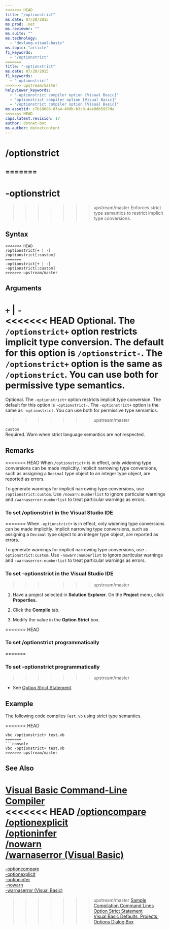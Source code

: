 ```yaml
---
<<<<<<< HEAD
title: "/optionstrict"
ms.date: 07/20/2015
ms.prod: .net
ms.reviewer: ""
ms.suite: ""
ms.technology: 
  - "devlang-visual-basic"
ms.topic: "article"
f1_keywords: 
  - "/optionstrict"
=======
title: "-optionstrict"
ms.date: 07/20/2015
f1_keywords: 
  - "-optionstrict"
>>>>>>> upstream/master
helpviewer_keywords: 
  - "-optionstrict compiler option [Visual Basic]"
  - "optionstrict compiler option [Visual Basic]"
  - "/optionstrict compiler option [Visual Basic]"
ms.assetid: c7b10086-0fa4-49db-b3c8-4ae0db5957da
<<<<<<< HEAD
caps.latest.revision: 17
author: dotnet-bot
ms.author: dotnetcontent
---
```

# /optionstrict
=======
---
# -optionstrict
>>>>>>> upstream/master
Enforces strict type semantics to restrict implicit type conversions.  
  
## Syntax  
  
```  
<<<<<<< HEAD
/optionstrict[+ | -]  
/optionstrict[:custom]  
=======
-optionstrict[+ | -]  
-optionstrict[:custom]  
>>>>>>> upstream/master
```  
  
## Arguments  
 `+` &#124; `-`  
<<<<<<< HEAD
 Optional. The `/optionstrict+` option restricts implicit type conversion. The default for this option is `/optionstrict-`. The `/optionstrict+` option is the same as `/optionstrict`. You can use both for permissive type semantics.  
=======
 Optional. The `-optionstrict+` option restricts implicit type conversion. The default for this option is `-optionstrict-`. The `-optionstrict+` option is the same as `-optionstrict`. You can use both for permissive type semantics.  
>>>>>>> upstream/master
  
 `custom`  
 Required. Warn when strict language semantics are not respected.  
  
## Remarks  
<<<<<<< HEAD
 When `/optionstrict+` is in effect, only widening type conversions can be made implicitly. Implicit narrowing type conversions, such as assigning a `Decimal` type object to an integer type object, are reported as errors.  
  
 To generate warnings for implicit narrowing type conversions, use `/optionstrict:custom`. Use `/nowarn:numberlist` to ignore particular warnings and `/warnaserror:numberlist` to treat particular warnings as errors.  
  
### To set /optionstrict in the Visual Studio IDE  
=======
 When `-optionstrict+` is in effect, only widening type conversions can be made implicitly. Implicit narrowing type conversions, such as assigning a `Decimal` type object to an integer type object, are reported as errors.  
  
 To generate warnings for implicit narrowing type conversions, use `-optionstrict:custom`. Use `-nowarn:numberlist` to ignore particular warnings and `-warnaserror:numberlist` to treat particular warnings as errors.  
  
### To set -optionstrict in the Visual Studio IDE  
>>>>>>> upstream/master
  
1.  Have a project selected in **Solution Explorer**. On the **Project** menu, click **Properties.**   
  
2.  Click the **Compile** tab.  
  
3.  Modify the value in the **Option Strict** box.  
  
<<<<<<< HEAD
### To set /optionstrict programmatically  
=======
### To set -optionstrict programmatically  
>>>>>>> upstream/master
  
-   See [Option Strict Statement](../../../visual-basic/language-reference/statements/option-strict-statement.md).  
  
## Example  
 The following code compiles `Test.vb` using strict type semantics.  
  
<<<<<<< HEAD
```  
vbc /optionstrict+ test.vb  
=======
```console
vbc -optionstrict+ test.vb  
>>>>>>> upstream/master
```  
  
## See Also  
 [Visual Basic Command-Line Compiler](../../../visual-basic/reference/command-line-compiler/index.md)  
<<<<<<< HEAD
 [/optioncompare](../../../visual-basic/reference/command-line-compiler/optioncompare.md)  
 [/optionexplicit](../../../visual-basic/reference/command-line-compiler/optionexplicit.md)  
 [/optioninfer](../../../visual-basic/reference/command-line-compiler/optioninfer.md)  
 [/nowarn](../../../visual-basic/reference/command-line-compiler/nowarn.md)  
 [/warnaserror (Visual Basic)](../../../visual-basic/reference/command-line-compiler/warnaserror.md)  
=======
 [-optioncompare](../../../visual-basic/reference/command-line-compiler/optioncompare.md)  
 [-optionexplicit](../../../visual-basic/reference/command-line-compiler/optionexplicit.md)  
 [-optioninfer](../../../visual-basic/reference/command-line-compiler/optioninfer.md)  
 [-nowarn](../../../visual-basic/reference/command-line-compiler/nowarn.md)  
 [-warnaserror (Visual Basic)](../../../visual-basic/reference/command-line-compiler/warnaserror.md)  
>>>>>>> upstream/master
 [Sample Compilation Command Lines](../../../visual-basic/reference/command-line-compiler/sample-compilation-command-lines.md)  
 [Option Strict Statement](../../../visual-basic/language-reference/statements/option-strict-statement.md)  
 [Visual Basic Defaults, Projects, Options Dialog Box](/visualstudio/ide/reference/visual-basic-defaults-projects-options-dialog-box)
